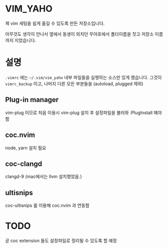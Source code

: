 # VIM_YAHO
제 vim 세팅을 쉽게 옮길 수 있도록 만든 저장소입니다.

아무것도 생각이 안나서 옆에서 동생이 외치던 무야호에서 폴더이름을 짓고 저장소 이름까지 지었습니다.

# 설명
`.vimrc` 에는 `~/.vim/vim_yaho` 내부 파일들을 실행하는 소스만 있게 했습니다.
그것이 `vimrc_backup` 이고, 나머지 다른 모든 부분들을 (autoload, plugged 제외)

## Plug-in manager
vim-plug 이므로 처음 이용시 vim-plug 설치 후 설정파일을 불러와 :PlugInstall 해야 함

## coc.nvim
node, yarn 설치 필요

## coc-clangd
clangd-9 (mac에서는 llvm 설치했었음.)

## ultisnips
coc-ultisnips 를 이용해 coc.nvim 과 연동함

# TODO
곧 coc extension 들도 설정파일로 정리될 수 있도록 할 예정
